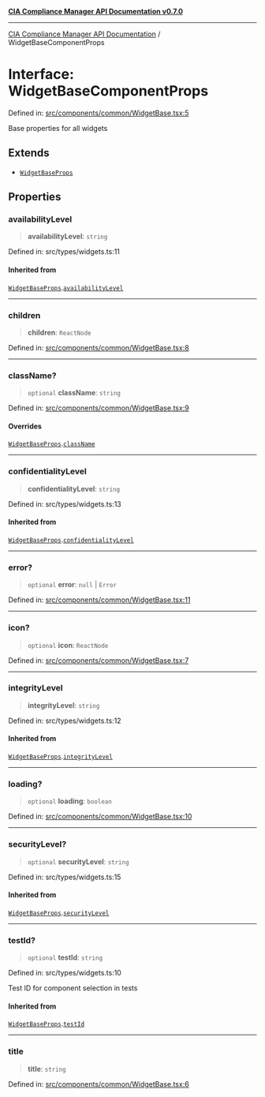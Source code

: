 [**CIA Compliance Manager API Documentation v0.7.0**](../README.md)

***

[CIA Compliance Manager API Documentation](../globals.md) / WidgetBaseComponentProps

# Interface: WidgetBaseComponentProps

Defined in: [src/components/common/WidgetBase.tsx:5](https://github.com/Hack23/cia-compliance-manager/blob/main/src/components/common/WidgetBase.tsx#L5)

Base properties for all widgets

## Extends

- [`WidgetBaseProps`](WidgetBaseProps.md)

## Properties

### availabilityLevel

> **availabilityLevel**: `string`

Defined in: src/types/widgets.ts:11

#### Inherited from

[`WidgetBaseProps`](WidgetBaseProps.md).[`availabilityLevel`](WidgetBaseProps.md#availabilitylevel)

***

### children

> **children**: `ReactNode`

Defined in: [src/components/common/WidgetBase.tsx:8](https://github.com/Hack23/cia-compliance-manager/blob/main/src/components/common/WidgetBase.tsx#L8)

***

### className?

> `optional` **className**: `string`

Defined in: [src/components/common/WidgetBase.tsx:9](https://github.com/Hack23/cia-compliance-manager/blob/main/src/components/common/WidgetBase.tsx#L9)

#### Overrides

[`WidgetBaseProps`](WidgetBaseProps.md).[`className`](WidgetBaseProps.md#classname)

***

### confidentialityLevel

> **confidentialityLevel**: `string`

Defined in: src/types/widgets.ts:13

#### Inherited from

[`WidgetBaseProps`](WidgetBaseProps.md).[`confidentialityLevel`](WidgetBaseProps.md#confidentialitylevel)

***

### error?

> `optional` **error**: `null` \| `Error`

Defined in: [src/components/common/WidgetBase.tsx:11](https://github.com/Hack23/cia-compliance-manager/blob/main/src/components/common/WidgetBase.tsx#L11)

***

### icon?

> `optional` **icon**: `ReactNode`

Defined in: [src/components/common/WidgetBase.tsx:7](https://github.com/Hack23/cia-compliance-manager/blob/main/src/components/common/WidgetBase.tsx#L7)

***

### integrityLevel

> **integrityLevel**: `string`

Defined in: src/types/widgets.ts:12

#### Inherited from

[`WidgetBaseProps`](WidgetBaseProps.md).[`integrityLevel`](WidgetBaseProps.md#integritylevel)

***

### loading?

> `optional` **loading**: `boolean`

Defined in: [src/components/common/WidgetBase.tsx:10](https://github.com/Hack23/cia-compliance-manager/blob/main/src/components/common/WidgetBase.tsx#L10)

***

### securityLevel?

> `optional` **securityLevel**: `string`

Defined in: src/types/widgets.ts:15

#### Inherited from

[`WidgetBaseProps`](WidgetBaseProps.md).[`securityLevel`](WidgetBaseProps.md#securitylevel)

***

### testId?

> `optional` **testId**: `string`

Defined in: src/types/widgets.ts:10

Test ID for component selection in tests

#### Inherited from

[`WidgetBaseProps`](WidgetBaseProps.md).[`testId`](WidgetBaseProps.md#testid)

***

### title

> **title**: `string`

Defined in: [src/components/common/WidgetBase.tsx:6](https://github.com/Hack23/cia-compliance-manager/blob/main/src/components/common/WidgetBase.tsx#L6)
